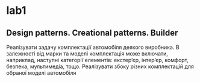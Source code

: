 # lab1

## Design patterns. Creational patterns. Builder

Реалізувати задачу комплектації автомобіля деякого виробника. В
залежності від марки та моделі комплектація може включати, наприклад,
наступні категорії елементів: екстер’єр, інтер’єр, комфорт, безпека,
мультимедіа, тощо. Реалізувати збоку різних комплектацій для обраної
моделі автомобіля
